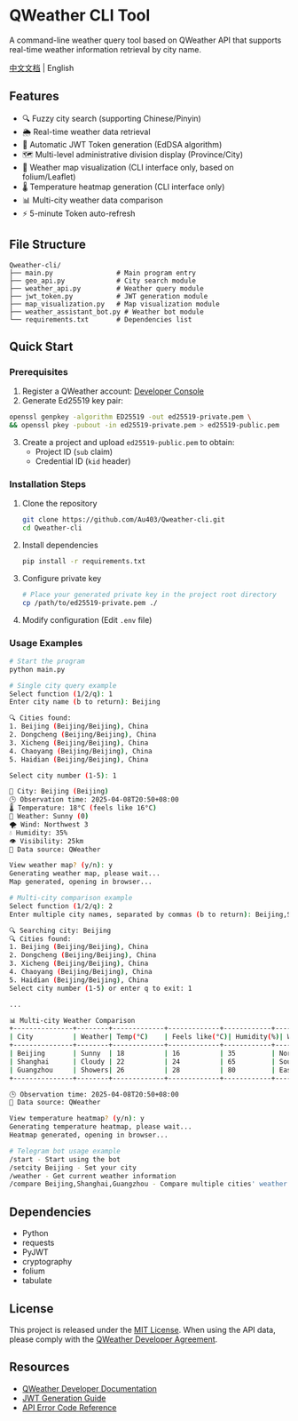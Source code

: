 # QWeather CLI Tool

A command-line weather query tool based on QWeather API that supports real-time weather information retrieval by city name.

[中文文档](README_CN.md) | English

## Features

- 🔍 Fuzzy city search (supporting Chinese/Pinyin)
- 🌦️ Real-time weather data retrieval
- 🔐 Automatic JWT Token generation (EdDSA algorithm)
- 🗺️ Multi-level administrative division display (Province/City)
- 📍 Weather map visualization (CLI interface only, based on folium/Leaflet)
- 🌡️ Temperature heatmap generation (CLI interface only)
- 📊 Multi-city weather data comparison
- ⚡ 5-minute Token auto-refresh

## File Structure

```
Qweather-cli/
├── main.py                # Main program entry
├── geo_api.py             # City search module
├── weather_api.py         # Weather query module
├── jwt_token.py           # JWT generation module
├── map_visualization.py   # Map visualization module 
├── weather_assistant_bot.py # Weather bot module
└── requirements.txt       # Dependencies list
```

## Quick Start

### Prerequisites

1. Register a QWeather account: [Developer Console](https://dev.qweather.com/)
2. Generate Ed25519 key pair:
```bash
openssl genpkey -algorithm ED25519 -out ed25519-private.pem \
&& openssl pkey -pubout -in ed25519-private.pem > ed25519-public.pem
```
3. Create a project and upload `ed25519-public.pem` to obtain:
   - Project ID (`sub` claim)
   - Credential ID (`kid` header)

### Installation Steps

1. Clone the repository
   ```bash
   git clone https://github.com/Au403/Qweather-cli.git
   cd Qweather-cli
   ```

2. Install dependencies
   ```bash
   pip install -r requirements.txt
   ```

3. Configure private key
   ```bash
   # Place your generated private key in the project root directory
   cp /path/to/ed25519-private.pem ./
   ```

4. Modify configuration
   (Edit `.env` file)

### Usage Examples

```bash
# Start the program
python main.py

# Single city query example
Select function (1/2/q): 1
Enter city name (b to return): Beijing

🔍 Cities found:
1. Beijing (Beijing/Beijing), China
2. Dongcheng (Beijing/Beijing), China
3. Xicheng (Beijing/Beijing), China
4. Chaoyang (Beijing/Beijing), China
5. Haidian (Beijing/Beijing), China

Select city number (1-5): 1

🌆 City: Beijing (Beijing)
🕒 Observation time: 2025-04-08T20:50+08:00
🌡 Temperature: 18°C (feels like 16°C)
🌈 Weather: Sunny (0)
🌪 Wind: Northwest 3
💧 Humidity: 35%
👁 Visibility: 25km
📡 Data source: QWeather

View weather map? (y/n): y
Generating weather map, please wait...
Map generated, opening in browser...
```

```bash
# Multi-city comparison example
Select function (1/2/q): 2
Enter multiple city names, separated by commas (b to return): Beijing,Shanghai,Guangzhou

🔍 Searching city: Beijing
🔍 Cities found:
1. Beijing (Beijing/Beijing), China
2. Dongcheng (Beijing/Beijing), China
3. Xicheng (Beijing/Beijing), China
4. Chaoyang (Beijing/Beijing), China
5. Haidian (Beijing/Beijing), China
Select city number (1-5) or enter q to exit: 1

...

📊 Multi-city Weather Comparison
+---------------+--------+-------------+-------------+------------+---------------+---------+---------------+
| City          | Weather| Temp(°C)    | Feels like(°C)| Humidity(%)| Wind          | Level  | Visibility(km)|
+---------------+--------+-------------+-------------+------------+---------------+---------+---------------+
| Beijing       | Sunny  | 18          | 16          | 35         | Northwest     | 3      | 25            |
| Shanghai      | Cloudy | 22          | 24          | 65         | Southeast     | 2      | 20            |
| Guangzhou     | Showers| 26          | 28          | 80         | East          | 1      | 12            |
+---------------+--------+-------------+-------------+------------+---------------+---------+---------------+

🕒 Observation time: 2025-04-08T20:50+08:00
📡 Data source: QWeather

View temperature heatmap? (y/n): y
Generating temperature heatmap, please wait...
Heatmap generated, opening in browser...
```

```bash
# Telegram bot usage example
/start - Start using the bot
/setcity Beijing - Set your city
/weather - Get current weather information
/compare Beijing,Shanghai,Guangzhou - Compare multiple cities' weather
```

## Dependencies

- Python
- requests
- PyJWT
- cryptography
- folium
- tabulate

## License

This project is released under the [MIT License](LICENSE). When using the API data, please comply with the [QWeather Developer Agreement](https://dev.qweather.com/docs/terms/).

## Resources

- [QWeather Developer Documentation](https://dev.qweather.com/docs/)
- [JWT Generation Guide](https://dev.qweather.com/docs/configuration/authentication/)
- [API Error Code Reference](https://dev.qweather.com/docs/resource/error-code/)